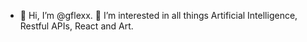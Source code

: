 - 👋 Hi, I’m @gflexx. 👀 I’m interested in all things Artificial Intelligence, Restful APIs, React and Art.
